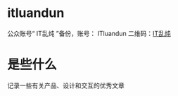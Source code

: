 # itluandun
公众账号“ IT乱炖 ”备份，账号： ITluandun
二维码：[IT乱炖][1]

# 是些什么
记录一些有关产品、设计和交互的优秀文章

[1]:	http://ww1.sinaimg.cn/large/6bb5ab56gw1erfoiktmbej20zk0zkwi8.jpg "IT乱炖二维码"